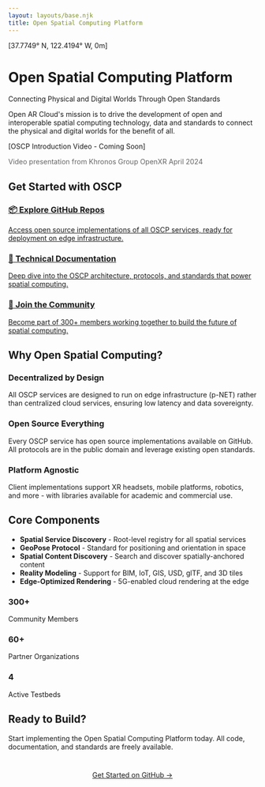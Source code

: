 ```yaml
---
layout: layouts/base.njk
title: Open Spatial Computing Platform
---
```


<div class="hero-section">
    <div class="spatial-coordinates">[37.7749° N, 122.4194° W, 0m]</div>
    <h1 class="hero-title">Open Spatial Computing Platform</h1>
    <div class="hero-subtitle">
        <span class="typing-effect">Connecting Physical and Digital Worlds Through Open Standards</span>
    </div>
    <p class="hero-description">Open AR Cloud's mission is to drive the development of open and interoperable spatial computing technology, data and standards to connect the physical and digital worlds for the benefit of all.</p>
</div>

<div class="video-placeholder">
    <p>[OSCP Introduction Video - Coming Soon]</p>
    <p style="font-size: 14px; color: #666;">Video presentation from Khronos Group OpenXR April 2024</p>
</div>

## Get Started with OSCP

<div class="cta-grid">
    <a href="/github/" class="cta-card">
        <h3>📦 Explore GitHub Repos</h3>
        <p>Access open source implementations of all OSCP services, ready for deployment on edge infrastructure.</p>
    </a>
    <a href="/platform/" class="cta-card">
        <h3>🔧 Technical Documentation</h3>
        <p>Deep dive into the OSCP architecture, protocols, and standards that power spatial computing.</p>
    </a>
    <a href="/join/" class="cta-card">
        <h3>🤝 Join the Community</h3>
        <p>Become part of 300+ members working together to build the future of spatial computing.</p>
    </a>
</div>

## Why Open Spatial Computing?

### Decentralized by Design
All OSCP services are designed to run on edge infrastructure (p-NET) rather than centralized cloud services, ensuring low latency and data sovereignty.

### Open Source Everything
Every OSCP service has open source implementations available on GitHub. All protocols are in the public domain and leverage existing open standards.

### Platform Agnostic
Client implementations support XR headsets, mobile platforms, robotics, and more - with libraries available for academic and commercial use.

## Core Components

- **Spatial Service Discovery** - Root-level registry for all spatial services
- **GeoPose Protocol** - Standard for positioning and orientation in space
- **Spatial Content Discovery** - Search and discover spatially-anchored content
- **Reality Modeling** - Support for BIM, IoT, GIS, USD, glTF, and 3D tiles
- **Edge-Optimized Rendering** - 5G-enabled cloud rendering at the edge

<div class="stats-grid">
    <div class="stat">
        <h3>300+</h3>
        <p>Community Members</p>
    </div>
    <div class="stat">
        <h3>60+</h3>
        <p>Partner Organizations</p>
    </div>
    <div class="stat">
        <h3>4</h3>
        <p>Active Testbeds</p>
    </div>
</div>

## Ready to Build?

Start implementing the Open Spatial Computing Platform today. All code, documentation, and standards are freely available.

<div style="text-align: center; margin: 40px 0;">
    <a href="/github/" class="primary-button">Get Started on GitHub →</a>
</div>